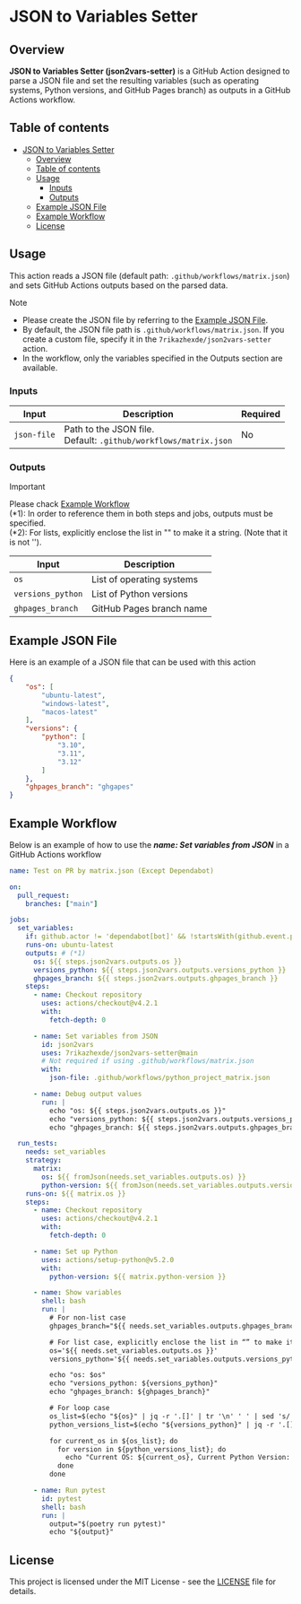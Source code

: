 
# JSON to Variables Setter

## Overview

**JSON to Variables Setter (json2vars-setter)** is a GitHub Action designed to parse a JSON file and set the resulting variables (such as operating systems, Python versions, and GitHub Pages branch) as outputs in a GitHub Actions workflow.

## Table of contents

- [JSON to Variables Setter](#json-to-variables-setter)
  - [Overview](#overview)
  - [Table of contents](#table-of-contents)
  - [Usage](#usage)
    - [Inputs](#inputs)
    - [Outputs](#outputs)
  - [Example JSON File](#example-json-file)
  - [Example Workflow](#example-workflow)
  - [License](#license)

## Usage

This action reads a JSON file (default path: `.github/workflows/matrix.json`) and sets GitHub Actions outputs based on the parsed data.

> [!NOTE]
> - Please create the JSON file by referring to the [Example JSON File](#example-json-file).
> - By default, the JSON file path is `.github/workflows/matrix.json`. If you create a custom file, specify it in the `7rikazhexde/json2vars-setter` action.
> - In the workflow, only the variables specified in the Outputs section are available.

### Inputs

| Input             | Description                                                        | Required |
|-------------------|--------------------------------------------------------------------|----------|
| `json-file`       | Path to the JSON file.<br>Default: `.github/workflows/matrix.json` | No       |

### Outputs

> [!IMPORTANT]  
> Please chack [Example Workflow](#example-workflow)\
> (*1): In order to reference them in both steps and jobs, outputs must be specified.\
> (*2): For lists, explicitly enclose the list in "" to make it a string. (Note that it is not '').

| Input             | Description                |
|-------------------|----------------------------|
| `os`              | List of operating systems  |
| `versions_python` | List of Python versions    |
| `ghpages_branch`  | GitHub Pages branch name   |

## Example JSON File

Here is an example of a JSON file that can be used with this action

```json
{
    "os": [
        "ubuntu-latest",
        "windows-latest",
        "macos-latest"
    ],
    "versions": {
        "python": [
            "3.10",
            "3.11",
            "3.12"
        ]
    },
    "ghpages_branch": "ghgapes"
}
```

## Example Workflow

Below is an example of how to use the ***name: Set variables from JSON*** in a GitHub Actions workflow

```yaml
name: Test on PR by matrix.json (Except Dependabot)

on:
  pull_request:
    branches: ["main"]

jobs:
  set_variables:
    if: github.actor != 'dependabot[bot]' && !startsWith(github.event.pull_request.title, 'Bump version')
    runs-on: ubuntu-latest
    outputs: # (*1)
      os: ${{ steps.json2vars.outputs.os }}
      versions_python: ${{ steps.json2vars.outputs.versions_python }}
      ghpages_branch: ${{ steps.json2vars.outputs.ghpages_branch }}
    steps:
      - name: Checkout repository
        uses: actions/checkout@v4.2.1
        with:
          fetch-depth: 0

      - name: Set variables from JSON
        id: json2vars
        uses: 7rikazhexde/json2vars-setter@main
        # Not required if using .github/workflows/matrix.json
        with:
          json-file: .github/workflows/python_project_matrix.json

      - name: Debug output values
        run: |
          echo "os: ${{ steps.json2vars.outputs.os }}"
          echo "versions_python: ${{ steps.json2vars.outputs.versions_python }}"
          echo "ghpages_branch: ${{ steps.json2vars.outputs.ghpages_branch }}"

  run_tests:
    needs: set_variables
    strategy:
      matrix:
        os: ${{ fromJson(needs.set_variables.outputs.os) }}
        python-version: ${{ fromJson(needs.set_variables.outputs.versions_python) }}
    runs-on: ${{ matrix.os }}
    steps:
      - name: Checkout repository
        uses: actions/checkout@v4.2.1
        with:
          fetch-depth: 0

      - name: Set up Python
        uses: actions/setup-python@v5.2.0
        with:
          python-version: ${{ matrix.python-version }}

      - name: Show variables
        shell: bash
        run: |
          # For non-list case
          ghpages_branch="${{ needs.set_variables.outputs.ghpages_branch }}"

          # For list case, explicitly enclose the list in “” to make it a string. (Note that it is not ''.)
          os='${{ needs.set_variables.outputs.os }}'
          versions_python='${{ needs.set_variables.outputs.versions_python }}'

          echo "os: $os"
          echo "versions_python: ${versions_python}"
          echo "ghpages_branch: ${ghpages_branch}"

          # For loop case
          os_list=$(echo "${os}" | jq -r '.[]' | tr '\n' ' ' | sed 's/ $//')
          python_versions_list=$(echo "${versions_python}" | jq -r '.[]' | tr '\n' ' ' | sed 's/ $//')

          for current_os in ${os_list}; do
            for version in ${python_versions_list}; do
              echo "Current OS: ${current_os}, Current Python Version: ${version}"
            done
          done

      - name: Run pytest
        id: pytest
        shell: bash
        run: |
          output="$(poetry run pytest)"
          echo "${output}"
```

## License

This project is licensed under the MIT License - see the [LICENSE](LICENSE) file for details.
